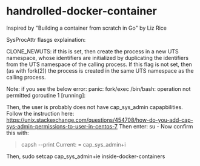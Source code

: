 # handrolled-docker-container

Inspired by "Building a container from scratch in Go" by Liz Rice


SysProcAttr flasgs explaination:

CLONE_NEWUTS: if this is set, then create the process in a new
UTS namespace, whose identifiers are initialized by
duplicating the identifiers from the UTS namespace of the
calling process.  If this flag is not set, then (as with
fork(2)) the process is created in the same UTS namespace
as the calling process.

Note: 
if you see the below error: 
panic: fork/exec /bin/bash: operation not permitted
goroutine 1 [running]:

Then, the user is probably does not have cap_sys_admin capapbilities. Follow the instruction here:
https://unix.stackexchange.com/questions/454708/how-do-you-add-cap-sys-admin-permissions-to-user-in-centos-7
Then enter:
su - <user>
Now confirm this with:
>capsh --print
Current: = cap_sys_admin+i

Then, sudo setcap cap_sys_admin+ie inside-docker-containers
